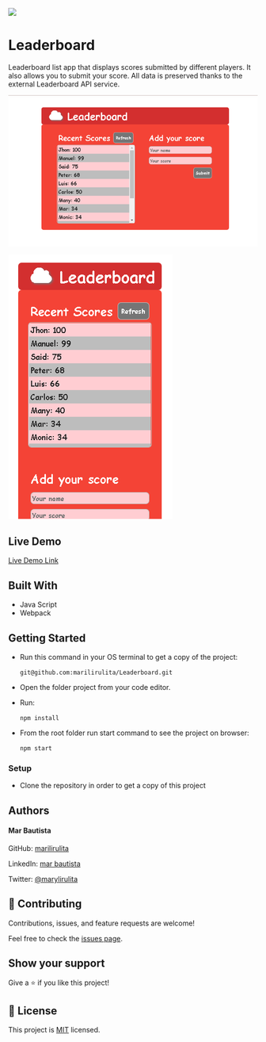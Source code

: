 ![](https://img.shields.io/badge/Microverse-blueviolet)

# Leaderboard
Leaderboard list app that displays scores submitted by different players. It also allows you to submit your score. All data is preserved thanks to the external Leaderboard API service.

![](leaderboard-screen.png)

![](mobile-screen.png)

## Live Demo

[Live Demo Link](https://marilirulita.github.io/Leaderboard/)

## Built With

- Java Script
- Webpack

## Getting Started

- Run this command in your OS terminal to get a copy of the project:

  ```
  git@github.com:marilirulita/Leaderboard.git
  ```

- Open the folder project from your code editor.

- Run:

  ```
  npm install
  ```
  
- From the root folder run start command to see the project on browser: 

  ```
  npm start
  ```

### Setup

* Clone the repository in order to get a copy of this project

## Authors

#### Mar Bautista
GitHub: [marilirulita](https://github.com/marilirulita)

LinkedIn: [mar bautista](https://www.linkedin.com/in/marbautista/)

Twitter: [@marylirulita](https://twitter.com/marylirulita)

## 🤝 Contributing

Contributions, issues, and feature requests are welcome!

Feel free to check the [issues page](https://github.com/marilirulita/Leaderboard/issues).

## Show your support

Give a ⭐️ if you like this project!

## 📝 License

This project is [MIT](LICENSE) licensed.
